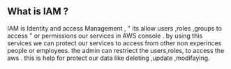 ## What is IAM ?
 IAM  is Identity and access Management , " its allow  users ,roles ,groups to access "
or permissions our services in AWS  console . by using this services we can protect our services to access from 
 other non experinces people or employees. the admin can restriect the users,roles, to access the aws .
this is help for protect our data like deleting ,update ,modifaying.
